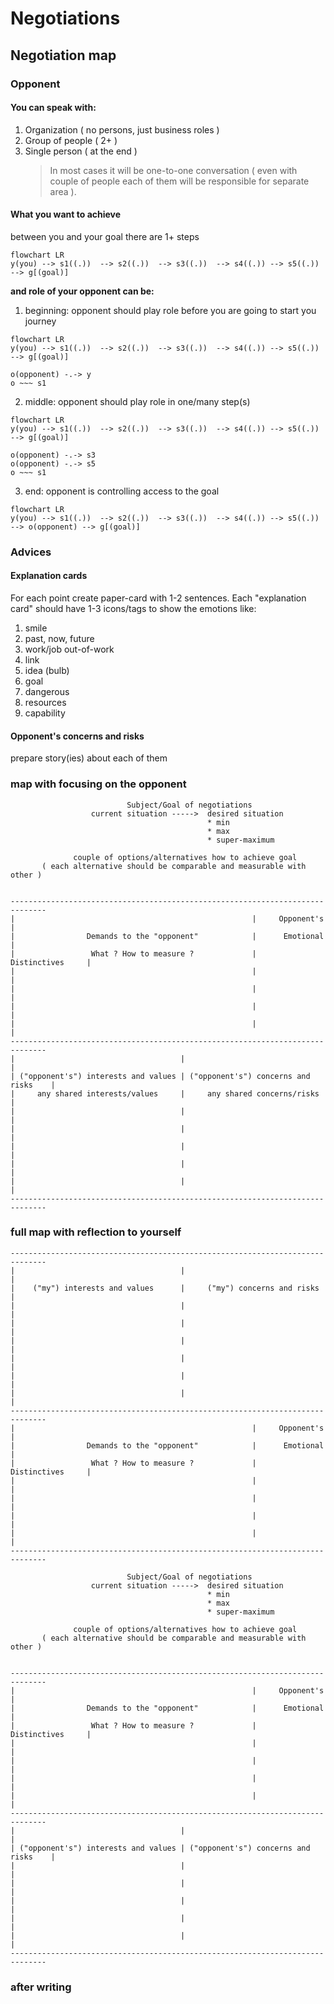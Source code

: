 # Negotiations

## Negotiation map

### Opponent 
#### You can speak with:
1. Organization ( no persons, just business roles )
2. Group of people ( 2+ )
3. Single person ( at the end )
   > In most cases it will be one-to-one conversation ( even with couple of people each of them will be responsible for separate area ).

#### **What you want to achieve**
between you and your goal there are 1+ steps
```mermaid
flowchart LR 
y(you) --> s1((.))  --> s2((.))  --> s3((.))  --> s4((.)) --> s5((.)) --> g[(goal)]
```
**and role of your opponent can be:**  
1. beginning: opponent should play role before you are going to start you journey
```mermaid
flowchart LR 
y(you) --> s1((.))  --> s2((.))  --> s3((.))  --> s4((.)) --> s5((.)) --> g[(goal)]

o(opponent) -.-> y
o ~~~ s1
```
2. middle: opponent should play role in one/many step(s)
```mermaid
flowchart LR 
y(you) --> s1((.))  --> s2((.))  --> s3((.))  --> s4((.)) --> s5((.)) --> g[(goal)]

o(opponent) -.-> s3
o(opponent) -.-> s5
o ~~~ s1
```

3. end: opponent is controlling access to the goal
```mermaid
flowchart LR 
y(you) --> s1((.))  --> s2((.))  --> s3((.))  --> s4((.)) --> s5((.)) --> o(opponent) --> g[(goal)]
```


### Advices
#### Explanation cards
For each point create paper-card with 1-2 sentences.
Each "explanation card" should have 1-3 icons/tags to show the emotions like:
1. smile
2. past, now, future
3. work/job out-of-work
4. link
5. idea (bulb)
6. goal
7. dangerous
8. resources
9. capability 

#### Opponent's concerns and risks 
prepare story(ies) about each of them 


### map with focusing on the opponent 
```
                          Subject/Goal of negotiations
                  current situation ----->  desired situation 
                                            * min
                                            * max 
                                            * super-maximum
              
              couple of options/alternatives how to achieve goal
       ( each alternative should be comparable and measurable with other ) 
                         

------------------------------------------------------------------------------
|                                                     |     Opponent's       |
|                Demands to the "opponent"            |      Emotional       |
|                 What ? How to measure ?             |     Distinctives     |
|                                                     |                      |
|                                                     |                      |
|                                                     |                      |
|                                                     |                      |
------------------------------------------------------------------------------
|                                     |                                      |
| ("opponent's") interests and values | ("opponent's") concerns and risks    |
|     any shared interests/values     |     any shared concerns/risks        |
|                                     |                                      |
|                                     |                                      |
|                                     |                                      |
|                                     |                                      |
|                                     |                                      |
------------------------------------------------------------------------------
```

### full map with reflection to yourself
```
------------------------------------------------------------------------------
|                                     |                                      |
|    ("my") interests and values      |     ("my") concerns and risks        |
|                                     |                                      |
|                                     |                                      |
|                                     |                                      |
|                                     |                                      |
|                                     |                                      |
|                                     |                                      |
------------------------------------------------------------------------------
|                                                     |     Opponent's       |
|                Demands to the "opponent"            |      Emotional       |
|                 What ? How to measure ?             |     Distinctives     |
|                                                     |                      |
|                                                     |                      |
|                                                     |                      |
|                                                     |                      |
------------------------------------------------------------------------------
                                
                          Subject/Goal of negotiations
                  current situation ----->  desired situation 
                                            * min
                                            * max 
                                            * super-maximum
              
              couple of options/alternatives how to achieve goal
       ( each alternative should be comparable and measurable with other ) 
                         

------------------------------------------------------------------------------
|                                                     |     Opponent's       |
|                Demands to the "opponent"            |      Emotional       |
|                 What ? How to measure ?             |     Distinctives     |
|                                                     |                      |
|                                                     |                      |
|                                                     |                      |
|                                                     |                      |
------------------------------------------------------------------------------
|                                     |                                      |
| ("opponent's") interests and values | ("opponent's") concerns and risks    |
|                                     |                                      |
|                                     |                                      |
|                                     |                                      |
|                                     |                                      |
|                                     |                                      |
------------------------------------------------------------------------------
```

### after writing 